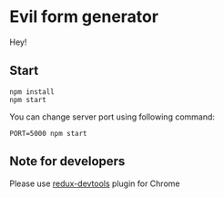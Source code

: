 # Evil form generator

Hey!

## Start

```
npm install
npm start
```

You can change server port using following command:

```
PORT=5000 npm start
```

## Note for developers

Please use [redux-devtools](https://chrome.google.com/webstore/detail/redux-devtools/lmhkpmbekcpmknklioeibfkpmmfibljd) plugin for Chrome
